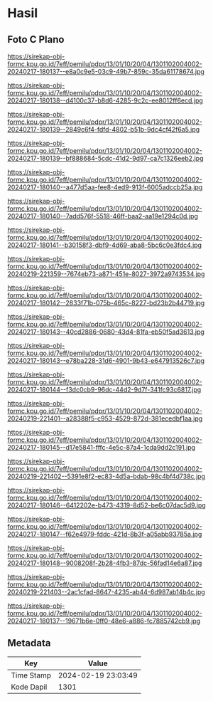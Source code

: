 # Hasil

## Foto C Plano

https://sirekap-obj-formc.kpu.go.id/7eff/pemilu/pdpr/13/01/10/20/04/1301102004002-20240217-180137--e8a0c9e5-03c9-49b7-859c-35da61178674.jpg

https://sirekap-obj-formc.kpu.go.id/7eff/pemilu/pdpr/13/01/10/20/04/1301102004002-20240217-180138--d4100c37-b8d6-4285-9c2c-ee8012ff6ecd.jpg

https://sirekap-obj-formc.kpu.go.id/7eff/pemilu/pdpr/13/01/10/20/04/1301102004002-20240217-180139--2849c6f4-fdfd-4802-b51b-9dc4cf42f6a5.jpg

https://sirekap-obj-formc.kpu.go.id/7eff/pemilu/pdpr/13/01/10/20/04/1301102004002-20240217-180139--bf888684-5cdc-41d2-9d97-ca7c1326eeb2.jpg

https://sirekap-obj-formc.kpu.go.id/7eff/pemilu/pdpr/13/01/10/20/04/1301102004002-20240217-180140--a477d5aa-fee8-4ed9-913f-6005adccb25a.jpg

https://sirekap-obj-formc.kpu.go.id/7eff/pemilu/pdpr/13/01/10/20/04/1301102004002-20240217-180140--7add576f-5518-46ff-baa2-aa19e1294c0d.jpg

https://sirekap-obj-formc.kpu.go.id/7eff/pemilu/pdpr/13/01/10/20/04/1301102004002-20240217-180141--b30158f3-dbf9-4d69-aba8-5bc6c0e3fdc4.jpg

https://sirekap-obj-formc.kpu.go.id/7eff/pemilu/pdpr/13/01/10/20/04/1301102004002-20240219-221359--7674eb73-a871-451e-8027-3972a9743534.jpg

https://sirekap-obj-formc.kpu.go.id/7eff/pemilu/pdpr/13/01/10/20/04/1301102004002-20240217-180142--2833f71b-075b-465c-8227-bd23b2b44719.jpg

https://sirekap-obj-formc.kpu.go.id/7eff/pemilu/pdpr/13/01/10/20/04/1301102004002-20240217-180143--40cd2886-0680-43d4-81fa-eb50f5ad3613.jpg

https://sirekap-obj-formc.kpu.go.id/7eff/pemilu/pdpr/13/01/10/20/04/1301102004002-20240217-180143--e78ba228-31d6-4901-9b43-e647913526c7.jpg

https://sirekap-obj-formc.kpu.go.id/7eff/pemilu/pdpr/13/01/10/20/04/1301102004002-20240217-180144--f3dc0cb9-96dc-44d2-9d7f-341fc93c6817.jpg

https://sirekap-obj-formc.kpu.go.id/7eff/pemilu/pdpr/13/01/10/20/04/1301102004002-20240219-221401--a28388f5-c953-4529-872d-381ecedbf1aa.jpg

https://sirekap-obj-formc.kpu.go.id/7eff/pemilu/pdpr/13/01/10/20/04/1301102004002-20240217-180145--d17e5841-fffc-4e5c-87a4-1cda9dd2c191.jpg

https://sirekap-obj-formc.kpu.go.id/7eff/pemilu/pdpr/13/01/10/20/04/1301102004002-20240219-221402--5391e8f2-ec83-4d5a-bdab-98c4bf4d738c.jpg

https://sirekap-obj-formc.kpu.go.id/7eff/pemilu/pdpr/13/01/10/20/04/1301102004002-20240217-180146--6412202e-b473-4319-8d52-be6c07dac5d9.jpg

https://sirekap-obj-formc.kpu.go.id/7eff/pemilu/pdpr/13/01/10/20/04/1301102004002-20240217-180147--f62e4979-fddc-421d-8b3f-a05abb93785a.jpg

https://sirekap-obj-formc.kpu.go.id/7eff/pemilu/pdpr/13/01/10/20/04/1301102004002-20240217-180148--9008208f-2b28-4fb3-87dc-56fad14e6a87.jpg

https://sirekap-obj-formc.kpu.go.id/7eff/pemilu/pdpr/13/01/10/20/04/1301102004002-20240219-221403--2ac1cfad-8647-4235-ab44-6d987ab14b4c.jpg

https://sirekap-obj-formc.kpu.go.id/7eff/pemilu/pdpr/13/01/10/20/04/1301102004002-20240217-180137--19671b6e-0ff0-48e6-a886-fc7885742cb9.jpg


## Metadata

| Key        | Value               |
| ---------- | ------------------- |
| Time Stamp | 2024-02-19 23:03:49 |
| Kode Dapil | 1301                |



